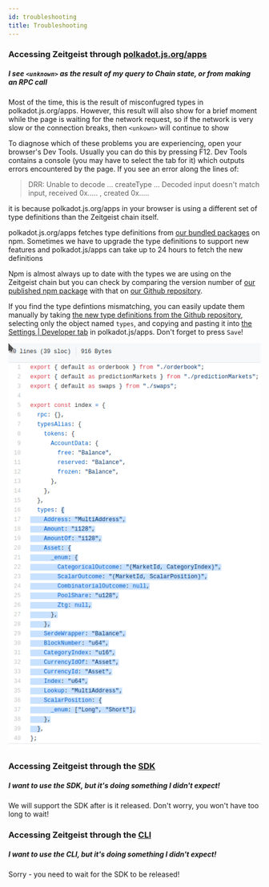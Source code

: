 ```yaml
---
id: troubleshooting
title: Troubleshooting
---
```


### Accessing Zeitgeist through [polkadot.js.org/apps](https://polkadot.js.org/apps/?rpc=wss%3A%2F%2Fbp-rpc.zeitgeist.pm)

##### I see `<unknown>` as the result of my query to Chain state, or from making an RPC call

Most of the time, this is the result of misconfugred types in
polkadot.js.org/apps. However, this result will also show for a brief moment
while the page is waiting for the network request, so if the network is very
slow or the connection breaks, then `<unkown>` will continue to show

To diagnose which of these problems you are experiencing, open your browser's
Dev Tools. Usually you can do this by pressing F12. Dev Tools contains a console
(you may have to select the tab for it) which outputs errors encountered by the
page. If you see an error along the lines of:

> DRR: Unable to decode ... createType ... Decoded input doesn't match input,
> received 0x..... , created 0x.....

it is because polkadot.js.org/apps in your browser is using a different set of
type definitions than the Zeitgeist chain itself.

polkadot.js.org/apps fetches type definitions from
[our bundled packages](https://www.npmjs.com/search?q=%40zeitgeistpm) on npm.
Sometimes we have to upgrade the type definitions to support new features and
polkadot.js/apps can take up to 24 hours to fetch the new definitions

Npm is almost always up to date with the types we are using on the Zeitgeist
chain but you can check by comparing the version number of
[our published npm package](https://www.npmjs.com/package/@zeitgeistpm/type-defs)
with that on
[our Github repository](https://github.com/zeitgeistpm/tools/blob/main/packages/type-defs/package.json).

If you find the type defintions mismatching, you can easily update them manually
by taking
[the new type definitions from the Github repository](https://github.com/zeitgeistpm/tools/blob/main/packages/type-defs/src/index.ts),
selecting only the object named `types`, and copying and pasting it into
[the Settings | Developer tab](https://polkadot.js.org/apps/?rpc=wss%3A%2F%2Fbp-rpc.zeitgeist.pm#/settings/developer)
in polkadot.js/apps. Don't forget to press `Save`!

![selecting type definitions](./../static/img/type-def_selection.png)

### Accessing Zeitgeist through the [SDK](https://github.com/zeitgeistpm/tools)

##### I want to use the SDK, but it's doing something I didn't expect!

We will support the SDK after is it released. Don't worry, you won't have too
long to wait!

### Accessing Zeitgeist through the [CLI](https://github.com/zeitgeistpm/tools)

##### I want to use the CLI, but it's doing something I didn't expect!

Sorry - you need to wait for the SDK to be released!
